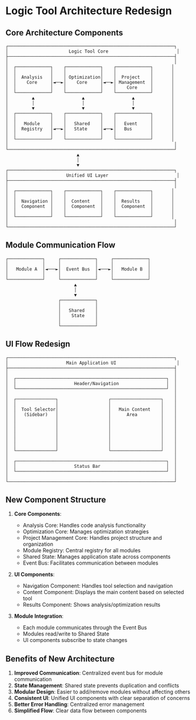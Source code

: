 # Logic Tool Architecture Redesign

## Core Architecture Components

```
┌───────────────────────────────────────────────────────────────┐
│                       Logic Tool Core                          │
├───────────────────────────────────────────────────────────────┤
│                                                               │
│  ┌─────────────┐    ┌─────────────┐    ┌─────────────┐       │
│  │             │    │             │    │             │       │
│  │  Analysis   │    │ Optimization│    │  Project    │       │
│  │    Core     │◄──►│    Core     │◄──►│ Management  │       │
│  │             │    │             │    │    Core     │       │
│  └─────────────┘    └─────────────┘    └─────────────┘       │
│         ▲                  ▲                  ▲              │
│         │                  │                  │              │
│         ▼                  ▼                  ▼              │
│  ┌─────────────┐    ┌─────────────┐    ┌─────────────┐       │
│  │             │    │             │    │             │       │
│  │   Module    │    │   Shared    │    │   Event     │       │
│  │  Registry   │◄──►│   State     │◄──►│   Bus       │       │
│  │             │    │             │    │             │       │
│  └─────────────┘    └─────────────┘    └─────────────┘       │
│                                                               │
└───────────────────────────────────────────────────────────────┘
                           ▲
                           │
                           ▼
┌───────────────────────────────────────────────────────────────┐
│                      Unified UI Layer                          │
├───────────────────────────────────────────────────────────────┤
│                                                               │
│  ┌─────────────┐    ┌─────────────┐    ┌─────────────┐       │
│  │             │    │             │    │             │       │
│  │  Navigation │    │  Content    │    │  Results    │       │
│  │  Component  │    │  Component  │    │  Component  │       │
│  │             │    │             │    │             │       │
│  └─────────────┘    └─────────────┘    └─────────────┘       │
│                                                               │
└───────────────────────────────────────────────────────────────┘
```

## Module Communication Flow

```
┌─────────────┐     ┌─────────────┐     ┌─────────────┐
│             │     │             │     │             │
│   Module A  │◄───►│  Event Bus  │◄───►│   Module B  │
│             │     │             │     │             │
└─────────────┘     └─────────────┘     └─────────────┘
                          ▲
                          │
                          ▼
                    ┌─────────────┐
                    │             │
                    │   Shared    │
                    │    State    │
                    │             │
                    └─────────────┘
```

## UI Flow Redesign

```
┌───────────────────────────────────────────────────────────────┐
│                      Main Application UI                       │
├───────────────────────────────────────────────────────────────┤
│                                                               │
│  ┌─────────────────────────────────────────────────────────┐  │
│  │                      Header/Navigation                  │  │
│  └─────────────────────────────────────────────────────────┘  │
│                                                               │
│  ┌───────────────┐                   ┌───────────────────┐    │
│  │               │                   │                   │    │
│  │  Tool Selector│                   │   Main Content    │    │
│  │   (Sidebar)   │                   │      Area         │    │
│  │               │                   │                   │    │
│  │               │                   │                   │    │
│  │               │                   │                   │    │
│  │               │                   │                   │    │
│  │               │                   │                   │    │
│  │               │                   │                   │    │
│  └───────────────┘                   └───────────────────┘    │
│                                                               │
│  ┌─────────────────────────────────────────────────────────┐  │
│  │                      Status Bar                         │  │
│  └─────────────────────────────────────────────────────────┘  │
│                                                               │
└───────────────────────────────────────────────────────────────┘
```

## New Component Structure

1. **Core Components**:
   - Analysis Core: Handles code analysis functionality
   - Optimization Core: Manages optimization strategies
   - Project Management Core: Handles project structure and organization
   - Module Registry: Central registry for all modules
   - Shared State: Manages application state across components
   - Event Bus: Facilitates communication between modules

2. **UI Components**:
   - Navigation Component: Handles tool selection and navigation
   - Content Component: Displays the main content based on selected tool
   - Results Component: Shows analysis/optimization results

3. **Module Integration**:
   - Each module communicates through the Event Bus
   - Modules read/write to Shared State
   - UI components subscribe to state changes

## Benefits of New Architecture

1. **Improved Communication**: Centralized event bus for module communication
2. **State Management**: Shared state prevents duplication and conflicts
3. **Modular Design**: Easier to add/remove modules without affecting others
4. **Consistent UI**: Unified UI components with clear separation of concerns
5. **Better Error Handling**: Centralized error management
6. **Simplified Flow**: Clear data flow between components
